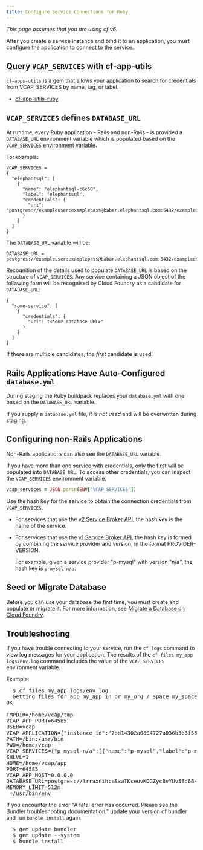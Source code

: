 ```yaml
---
title: Configure Service Connections for Ruby
---
```


_This page assumes that you are using cf v6._

After you create a service instance and bind it to an application, you must
configure the application to connect to the service.

## <a id='cf-app-utils'></a>Query `VCAP_SERVICES` with cf-app-utils ##

`cf-apps-utils` is a gem that allows your application to search for credentials
from VCAP_SERVICES by name, tag, or label.

* [cf-app-utils-ruby](https://github.com/cloudfoundry/cf-app-utils-ruby)

## <a id='vcap-services-defines-database-url'></a>`VCAP_SERVICES` defines `DATABASE_URL`

At runtime, every Ruby application - Rails and non-Rails - is provided a `DATABASE_URL` environment variable which is populated based on the [`VCAP_SERVICES` environment variable](../../devguide/deploy-apps/environment-variable.html#VCAP-SERVICES).

For example:

    VCAP_SERVICES =
    {
      "elephantsql": [
        {
          "name": "elephantsql-c6c60",
          "label": "elephantsql",
          "credentials": {
            "uri": "postgres://exampleuser:examplepass@babar.elephantsql.com:5432/exampledb"
          }
        }
      ]
    }

The `DATABASE_URL` variable will be:

    DATABASE_URL = postgres://exampleuser:examplepass@babar.elephantsql.com:5432/exampledb

Recognition of the details used to populate `DATABASE_URL` is based on the structure of `VCAP_SERVICES`. Any service containing a JSON object of the following form will be recognised by Cloud Foundry as a candidate for `DATABASE_URL`:

    {
      "some-service": [
        {
          "credentials": {
            "uri": "<some database URL>"
          }
        }
      ]
    }

If there are multiple candidates, the *first* candidate is used.

## <a id='rails-applications-have-autoconfigured-database-yml'></a>Rails Applications Have Auto-Configured `database.yml`

During staging the Ruby buildpack replaces your `database.yml` with one based on the `DATABASE_URL` variable.

If you supply a `database.yml` file, *it is not used* and will be overwritten during staging.

## <a id='configuring-non-rails-applications'></a>Configuring non-Rails Applications

Non-Rails applications can also see the `DATABASE_URL` variable.

If you have more than one service with credentials, only the first will be populated into `DATABASE_URL`. To access other credentials, you can inspect the `VCAP_SERVICES` environment variable.

~~~ruby
vcap_services = JSON.parse(ENV['VCAP_SERVICES'])
~~~

Use the hash key for the service to obtain the connection credentials
from `VCAP_SERVICES`.

- For services that use the [v2 Service Broker API](../../services/api.html), the hash key is the name of the service.

- For services that use the [v1 Service Broker API](../../services/api-v1.html), the hash key is formed by combining
the service provider and version, in the format PROVIDER-VERSION.

  For example, given a service provider "p-mysql" with version "n/a", the hash key is
`p-mysql-n/a`.

## <a id='migrate'></a>Seed or Migrate Database ##

Before you can use your database the first time, you must create and populate
or migrate it. For more information, see [Migrate a Database on Cloud Foundry](../../devguide/services/migrate-db.html).

## <a id='troubleshooting'></a>Troubleshooting ##

If you have trouble connecting to your service, run the `cf logs` command to view log messages for your application. The results of the `cf files my_app logs/env.log` command includes the value of the `VCAP_SERVICES` environment variable.

Example:

<pre class="terminal">
  $ cf files my_app logs/env.log
  Getting files for app my_app in or my_org / space my_space as a.user@example.com...
OK

TMPDIR=/home/vcap/tmp
VCAP_APP_PORT=64585
USER=vcap
VCAP_APPLICATION={"instance_id":"7dd14302a0804727a036b3b3f55300dc","instance_index":0,"host":"0.0.0.0","port":64585,"started_at":"2014-01-31 21:53:34 +0000","started_at_timestamp":1391205214,"start":"2014-01-31 21:53:34 +0000","state_timestamp":1391205214,"limits":{"mem":512,"disk":1024,"fds":16384},"application_version":"c1901bd3-ad2a-40f5-a8fd-204a901d038e","application_name":"my_app","application_uris":["my_app.example.com"],"version":"c1901bd3-ad2a-40f5-a8fd-204a901d038e","name":"my_app","uris":["my_app.example.com"],"users":null}
PATH=/bin:/usr/bin
PWD=/home/vcap
VCAP_SERVICES={"p-mysql-n/a":[{"name":"p-mysql","label":"p-mysql-n/a","tags":["postgres","postgresql","relational"],"plan":"small_plan","credentials":{"uri":"postgres://lrraxnih:eBawTKceuvKDGZycBvYUv5Bd6B-X1m4a9t@sample.p-mysqlprovider.com:5432/lraaxnih"}}]}
SHLVL=1
HOME=/home/vcap/app
PORT=64585
VCAP_APP_HOST=0.0.0.0
DATABASE_URL=postgres://lrraxnih:eBawTKceuvKDGZycBvYUv5Bd6B-X1m4a9t@sample.p-mysqlprovider.com:5432/lraaxnih
MEMORY_LIMIT=512m
_=/usr/bin/env
</pre>

If you encounter the error "A fatal error has occurred. Please see the Bundler
troubleshooting documentation," update your version of bundler and run `bundle
install` again.


<pre class="terminal">
  $ gem update bundler
  $ gem update --system
  $ bundle install
</pre>
